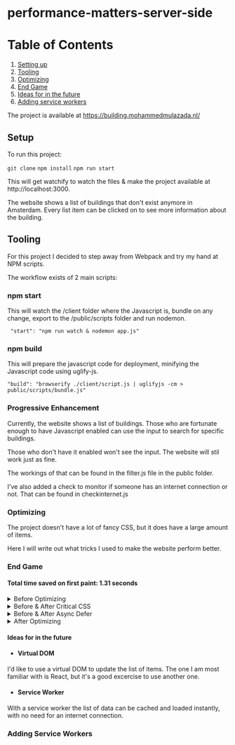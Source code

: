 # performance-matters-server-side

# Table of Contents
1. [Setting up](#setup)
2. [Tooling](#tooling)
3. [Optimizing](#optimizing)
4. [End Game](#end-game)
5. [Ideas for in the future](#ideas-for-in-the-future)
6. [Adding service workers](#adding-service-workers)

The project is available at https://building.mohammedmulazada.nl/

## Setup

To run this project:

``` git clone ``` 
``` npm install ```
``` npm run start ```


This will get watchify to watch the files & make the project available at http://localhost:3000.

The website shows a list of buildings that don't exist anymore in Amsterdam. Every list item can be clicked on to see more information about the building.

## Tooling

For this project I decided to step away from Webpack and try my hand at NPM scripts.

The workflow exists of 2 main scripts:

### npm start

This will watch the /client folder where the Javascript is, bundle on any change, export to the /public/scripts folder and run nodemon.

``` "start": "npm run watch & nodemon app.js"```

### npm build

This will prepare the javascript code for deployment, minifying the Javascript code using uglify-js.

``` "build": "browserify ./client/script.js | uglifyjs -cm > public/scripts/bundle.js" ```

### Progressive Enhancement

Currently, the website shows a list of buildings. Those who are fortunate enough to have Javascript enabled can use the input to search for specific buildings.

Those who don't have it enabled won't see the input. The website will stil work just as fine.

The workings of that can be found in the filter.js file in the public folder.

I've also added a check to monitor if someone has an internet connection or not. That can be found in checkinternet.js

### Optimizing

The project doesn't have a lot of fancy CSS, but it does have a large amount of items. 

Here I will write out what tricks I used to make the website perform better.

### End Game

#### Total time saved on first paint: 1.31 seconds 

<details>
<summary>Before Optimizing </summary>

![Before](https://i.imgur.com/oogMVCD.jpg)

</details>

<details>
<summary>Before & After Critical CSS </summary>

This saved a lot of time!
![Before Critical CSS](https://i.imgur.com/6a34Zfi.png)

![After Critical CSS](https://i.imgur.com/6xmxKmu.png)
</details>

<details>
<summary>Before & After Async Defer </summary>

This saved very little, but every gain is a gain.
![Before Async/Defer](https://i.imgur.com/Pavus7Y.png)

![After Async/Defer](https://i.imgur.com/lksRe4g.png)
</details>

<details>
<summary>After Optimizing </summary>

![After](https://i.imgur.com/xlHdd31.jpg)

</details>

#### Ideas for in the future

* #### Virtual DOM

I'd like to use a virtual DOM to update the list of items. The one I am most familiar with is React, but it's a good excercise to use another one.

* #### Service Worker

With a service worker the list of data can be cached and loaded instantly, with no need for an internet connection.


### Adding Service Workers

